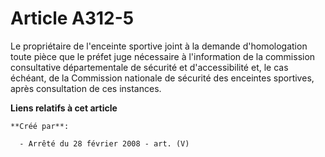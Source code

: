 # Article A312-5

Le propriétaire de l'enceinte sportive joint à la demande d'homologation toute pièce que le préfet juge nécessaire à
l'information de la commission consultative départementale de sécurité et d'accessibilité et, le cas échéant, de la
Commission nationale de sécurité des enceintes sportives, après consultation de ces instances.

**Liens relatifs à cet article**

	**Créé par**:

	  - Arrêté du 28 février 2008 - art. (V)
